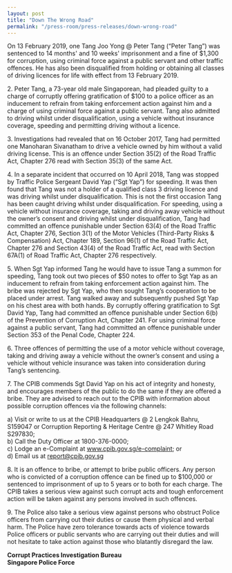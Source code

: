 ```yaml
---
layout: post
title: "Down The Wrong Road"
permalink: "/press-room/press-releases/down-wrong-road"
---
```

On 13 February 2019, one Tang Joo Yong @ Peter Tang (“Peter Tang”) was sentenced to 14 months' and 10 weeks' imprisonment and a fine of $1,300 for corruption, using criminal force against a public servant and other traffic offences. He has also been disqualified from holding or obtaining all classes of driving licences for life with effect from 13 February 2019.

2\.           Peter Tang, a 73-year old male Singaporean, had pleaded guilty to a charge of corruptly offering gratification of $100 to a police officer as an inducement to refrain from taking enforcement action against him and a charge of using criminal force against a public servant. Tang also admitted to driving whilst under disqualification, using a vehicle without insurance coverage, speeding and permitting driving without a licence. 

3\.           Investigations had revealed that on 16 October 2017, Tang had permitted one Manoharan Sivanatham to drive a vehicle owned by him without a valid driving license. This is an offence under Section 35(2) of the Road Traffic Act, Chapter 276 read with Section 35(3) of the same Act.

4\.           In a separate incident that occurred on 10 April 2018, Tang was stopped by Traffic Police Sergeant David Yap (“Sgt Yap”) for speeding. It was then found that Tang was not a holder of a qualified class 3 driving licence and was driving whilst under disqualification. This is not the first occasion Tang has been caught driving whilst under disqualification. For speeding, using a vehicle without insurance coverage, taking and driving away vehicle without the owner’s consent and driving whilst under disqualification, Tang had committed an offence punishable under Section 63(4) of the Road Traffic Act, Chapter 276, Section 3(1) of the Motor Vehicles (Third-Party Risks & Compensation) Act, Chapter 189, Section 96(1) of the Road Traffic Act, Chapter 276 and Section 43(4) of the Road Traffic Act, read with Section 67A(1) of Road Traffic Act, Chapter 276 respectively.

5\.           When Sgt Yap informed Tang he would have to issue Tang a summon for speeding, Tang took out two pieces of $50 notes to offer to Sgt Yap as an inducement to refrain from taking enforcement action against him. The bribe was rejected by Sgt Yap, who then sought Tang’s cooperation to be placed under arrest. Tang walked away and subsequently pushed Sgt Yap on his chest area with both hands. By corruptly offering gratification to Sgt David Yap, Tang had committed an offence punishable under Section 6(b) of the Prevention of Corruption Act, Chapter 241. For using criminal force against a public servant, Tang had committed an offence punishable under Section 353 of the Penal Code, Chapter 224.

6\.            Three offences of permitting the use of a motor vehicle without coverage, taking and driving away a vehicle without the owner’s consent and using a vehicle without vehicle insurance was taken into consideration during Tang’s sentencing.

7\.            The CPIB commends Sgt David Yap on his act of integrity and honesty, and encourages members of the public to do the same if they are offered a bribe. They are advised to reach out to the CPIB with information about possible corruption offences via the following channels: 

a) Visit or write to us at the CPIB Headquarters @ 2 Lengkok Bahru, S159047 or Corruption Reporting & Heritage Centre @ 247 Whitley Road S297830;<br />
b) Call the Duty Officer at 1800-376-0000;<br />
c) Lodge an e-Complaint at <a href="https://www.cpib.gov.sg/e-complaint"><span style="color: #0066cc;">www.cpib.gov.sg/e-complaint</span></a>; or<br />
d) Email us at <a class="spamspan" href="mailto:report@cpib.gov.sg">report@cpib.gov.sg</a>

8\. It is an offence to bribe, or attempt to bribe public officers. Any person who is convicted of a corruption offence can be fined up to $100,000 or sentenced to imprisonment of up to 5 years or to both for each charge. The CPIB takes a serious view against such corrupt acts and tough enforcement action will be taken against any persons involved in such offences.

9\.            The Police also take a serious view against persons who obstruct Police officers from carrying out their duties or cause them physical and verbal harm. The Police have zero tolerance towards acts of violence towards Police officers or public servants who are carrying out their duties and will not hesitate to take action against those who blatantly disregard the law.

**Corrupt Practices Investigation Bureau**<br/>
**Singapore Police Force**

